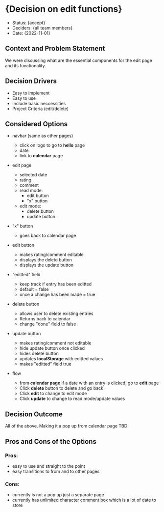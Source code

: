 # {Decision on edit functions}

* Status: {accept}
* Deciders: {all team members} <!-- optional -->
* Date: {2022-11-01} <!-- optional -->

## Context and Problem Statement

We were discussing what are the essential components for the edit page and its functionality.

## Decision Drivers <!-- optional -->

* Easy to implement
* Easy to use
* Include basic neccessities
* Project Criteria (edit/delete)

## Considered Options

* navbar (same as other pages)
  * click on logo to go to **hello** page
  * date
  * link to **calendar** page

* edit page
  * selected date
  * rating
  * comment
  * read mode:
    * edit button
    * "x" button
  * edit mode:
    * delete button
    * update button

* "x" button
  * goes back to calendar page
  
* edit button
  * makes rating/comment editable
  * displays the delete button
  * displays the update button


* "editted" field
  * keep track if entry has been editted
  * default = false
  * once a change has been made = true

* delete button
  * allows user to delete existing entries
  * Returns back to calendar
  * change "done" field to false
  
* update button
  * makes rating/comment not editable
  * hide update button once clicked
  * hides delete button
  * updates **localStorage** with editted values
  * makes "editted" field true

* flow
  * from **calendar page** if a date with an entry is clicked, go to **edit** page
  * Click **delete** button to delete and go back
  * Click **edit** to change to edit mode
  * Click **update** to change to read mode/update values
  
## Decision Outcome

All of the above.
Making it a pop up from calendar page TBD

## Pros and Cons of the Options <!-- optional -->

### Pros:
* easy to use and straight to the point
* easy transitions to from and to other pages


### Cons:
* currently is not a pop up just a separate page
* currently has unlimited character comment box
    which is a lot of date to store
